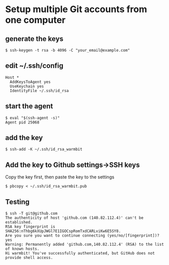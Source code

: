 # Setup multiple Git accounts from one computer

## generate the keys

```
$ ssh-keygen -t rsa -b 4096 -C "your_email@example.com"
```

## edit ~/.ssh/config

```
Host *
  AddKeysToAgent yes
  UseKeychain yes
  IdentityFile ~/.ssh/id_rsa
```

## start the agent

```
$ eval "$(ssh-agent -s)"
Agent pid 25068
```

## add the key

```
$ ssh-add -K ~/.ssh/id_rsa_warmbit
```

## Add the key to Github settings->SSH keys

Copy the key first, then paste the key to the settings
```
$ pbcopy < ~/.ssh/id_rsa_warmbit.pub 
```

## Testing

```
$ ssh -T git@github.com
The authenticity of host 'github.com (140.82.112.4)' can't be established.
RSA key fingerprint is SHA256:nThbg6kXUpJWGl7E1IGOCspRomTxdCARLviKw6E5SY8.
Are you sure you want to continue connecting (yes/no/[fingerprint])? yes
Warning: Permanently added 'github.com,140.82.112.4' (RSA) to the list of known hosts.
Hi warmbit! You've successfully authenticated, but GitHub does not provide shell access.
```



